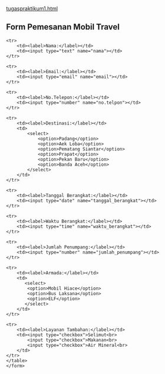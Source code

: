 
[tugaspraktikum1.html](https://github.com/user-attachments/files/22449516/tugaspraktikum1.html)
<!DOCTYPE html>
<html lang="en">
<head>
    <meta charset="UTF-8">
    <meta name="viewport" content="width=device-width, initial-scale=1.0">
    <title>FORM PEMESANAN</title>
</head>

<body>
    <h2>Form Pemesanan Mobil Travel</h2>
    <form>
    <table>
    
    <tr>
        <td><label>Nama:</label></td>
        <td><input type="text" name="nama"></td>
    </tr>
    
    <tr>  
        <td><label>Email:</label></td>
        <td><input type="email" name="email"></td>
    </tr>

    <tr>
        <td><label>No.Telepon:</label></td>
        <td><input type="number" name="no.telpon"></td>
    </tr>

    <tr>
        <td><label>Destinasi:</label></td>
        <td>
            <select>
                <option>Padang</option>
                <option>Aek Loba</option>
                <option>Pematang Siantar</option>
                <option>Prapat</option>
                <option>Pekan Baru</option>
                <option>Banda Aceh</option>
            </select>
        </td>
    </tr>

    <tr>
        <td><label>Tanggal Berangkat:</label></td>
        <td><input type="date" name="tanggal_berangkat"></td>
    </tr>

    <tr>
        <td><label>Waktu Berangkat:</label></td>
        <td><input type="time" name="waktu_berangkat"></td>
    </tr>

    <tr>
        <td><label>Jumlah Penumpang:</label></td>
        <td><input type="number" name="jumlah_penumpang"></td>
    </tr>

    <tr>
        <td><label>Armada:</label></td>
        <td>
           <select>
            <option>Mobil Hiace</option>
            <option>Bus Laksana</option>
            <option>ELF</option>
           </select>
        </td>
    </tr>

    <tr>
        <td><label>Layanan Tambahan:</label></td>
        <td><input type="checkbox">Selimut<br>
            <input type="checkbox">Makanan<br>
            <input type="checkbox">Air Mineral<br>
        </td>
    </tr>
    </table>
    </form>
</body>
</html>
